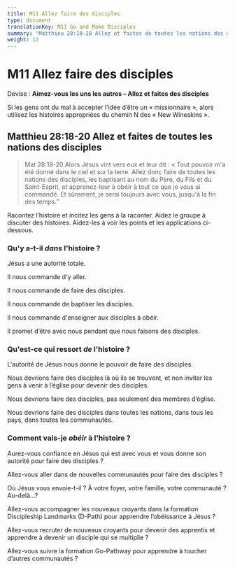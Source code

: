 ```yaml
---
title: M11 Allez faire des disciples
type: document
translationKey: M11 Go and Make Disciples
summary: "Matthieu 28:18-20 Allez et faites de toutes les nations des disciples"
weight: 12
---
```

# M11 Allez faire des disciples

Devise : **Aimez-vous les uns les autres – Allez et faites des disciples**

Si les gens ont du mal à accepter l’idée d’être un « missionnaire », alors utilisez les histoires appropriées du chemin N des « New Wineskins ».

## Matthieu 28:18-20 Allez et faites de toutes les nations des disciples

>   Mat 28:18-20 Alors Jésus vint vers eux et leur dit : « Tout pouvoir m'a été donné dans le ciel et sur la terre. Allez donc faire de toutes les nations des disciples, les baptisant au nom du Père, du Fils et du Saint-Esprit, et apprenez-leur à obéir à tout ce que je vous ai commandé. Et sûrement, je serai toujours avec vous, jusqu'à la fin des temps.”

Racontez l’histoire et incitez les gens à la raconter. Aidez le groupe à discuter des histoires. Aidez-les à voir les points et les applications ci-dessous.

### Qu'y a-t-il *dans* l'histoire ?

Jésus a une autorité totale.

Il nous commande d'y aller.

Il nous commande de faire des disciples.

Il nous commande de baptiser les disciples.

Il nous commande d'enseigner aux disciples à obéir.

Il promet d’être avec nous pendant que nous faisons des disciples.

### Qu'est-ce qui ressort *de* l'histoire ?

L'autorité de Jésus nous donne le pouvoir de faire des disciples.

Nous devrions faire des disciples là où ils se trouvent, et non inviter les gens à venir à l’église pour devenir des disciples.

Nous devrions faire des disciples, pas seulement des membres d’église.

Nous devrions faire des disciples dans toutes les nations, dans tous les pays, dans toutes les communautés.

### Comment vais-je *obéir* à l'histoire ?

Aurez-vous confiance en Jésus qui est avec vous et vous donne son autorité pour faire des disciples ?

Allez-vous aller dans de nouvelles communautés pour faire des disciples ?

Où Jésus vous envoie-t-il ? À votre foyer, votre famille, votre communauté ? Au-delà...?

Allez-vous accompagner les nouveaux croyants dans la formation Discipleship Landmarks (D-Path) pour apprendre l’obéissance à Jésus ?

Allez-vous recruter de nouveaux croyants pour devenir des apprentis et apprendre à devenir un disciple qui se multiplie ?

Allez-vous suivre la formation Go-Pathway pour apprendre à toucher d’autres communautés ?

